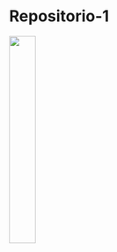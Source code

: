 # Repositorio-1

<img src="https://www.google.com/search?sca_esv=560734445&rlz=1C1VDKB_esMX1042MX1042&q=logo+uam&tbm=isch&source=lnms&sa=X&sqi=2&ved=2ahUKEwiR7qiWoICBAxWMmmoFHZ_-C_gQ0pQJegQIDBAB&biw=1920&bih=923&dpr=1" width="31%"/>
